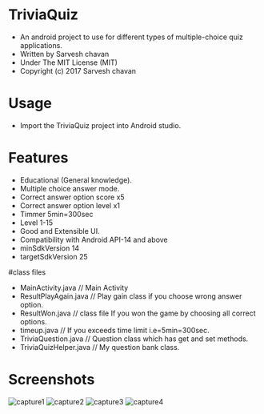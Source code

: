 # TriviaQuiz
- An android project to use for different types of multiple-choice quiz applications.
- Written by Sarvesh chavan
- Under The MIT License (MIT)
- Copyright (c) 2017 Sarvesh chavan

# Usage
- Import the TriviaQuiz project into Android studio.

# Features
- Educational (General knowledge).
- Multiple choice answer mode.
- Correct answer option score x5
- Correct answer option level x1
- Timmer 5min=300sec
- Level 1-15
- Good and Extensible UI.
- Compatibility with Android API-14 and above
- minSdkVersion 14
- targetSdkVersion 25

#class files
- MainActivity.java           // Main Activity
- ResultPlayAgain.java        // Play gain class if you choose wrong answer option.
- ResultWon.java              // class file If you won the game by choosing all correct options.
- timeup.java                 // If you exceeds time limit i.e=5min=300sec.
- TriviaQuestion.java         // Question class which has get and set methods.
- TriviaQuizHelper.java       // My question bank class.

# Screenshots
![capture1](https://cloud.githubusercontent.com/assets/22947683/21770990/7ef9c3f2-d63a-11e6-95dd-afc016cec681.PNG)
![capture2](https://cloud.githubusercontent.com/assets/22947683/21770991/7fce6c06-d63a-11e6-927a-905013f3bfea.PNG)
![capture3](https://cloud.githubusercontent.com/assets/22947683/21770992/80cd6a94-d63a-11e6-9032-4b03e6e6d786.PNG)
![capture4](https://cloud.githubusercontent.com/assets/22947683/21770994/813953ee-d63a-11e6-97e3-ecfb6c79f617.PNG)

